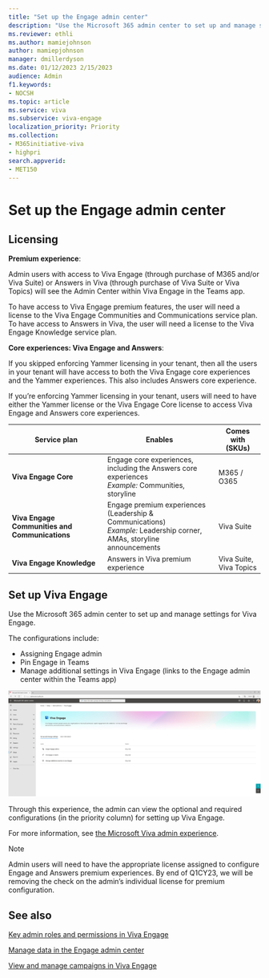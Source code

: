 ```yaml
---
title: "Set up the Engage admin center"
description: "Use the Microsoft 365 admin center to set up and manage settings for your organization and employees in Viva Engage."
ms.reviewer: ethli
ms.author: mamiejohnson
author: mamiepjohnson
manager: dmillerdyson
ms.date: 01/12/2023 2/15/2023
audience: Admin
f1.keywords:
- NOCSH
ms.topic: article
ms.service: viva
ms.subservice: viva-engage
localization_priority: Priority
ms.collection:  
- M365initiative-viva
- highpri
search.appverid:
- MET150
---
```


# Set up the Engage admin center

## Licensing

**Premium experience**:

Admin users with access to Viva Engage (through purchase of M365 and/or Viva Suite) or Answers in Viva (through purchase of Viva Suite or Viva Topics) will see the Admin Center within Viva Engage in the Teams app.

To have access to Viva Engage premium features, the user will need a license to the Viva Engage Communities and Communications service plan. To have access to Answers in Viva, the user will need a license to the Viva Engage Knowledge service plan.

**Core experiences: Viva Engage and Answers**:

If you skipped enforcing Yammer licensing in your tenant, then all the users in your tenant will have access to both the Viva Engage core experiences and the Yammer experiences. This also includes Answers core experience.  

If you’re enforcing Yammer licensing in your tenant, users will need to have either the Yammer license or the Viva Engage Core license to access Viva Engage and Answers core experiences.

|Service plan |Enables |Comes with (SKUs)|
|-------------------|---------|-------|
|**Viva Engage Core**|Engage core experiences, including the Answers core experiences  <br> *Example:* Communities, storyline |M365 / O365|
|**Viva Engage Communities and Communications**|Engage premium experiences (Leadership & Communications) <br> *Example:* Leadership corner, AMAs, storyline announcements |Viva Suite|
|**Viva Engage Knowledge**|Answers in Viva premium experience |Viva Suite, Viva Topics|

## Set up Viva Engage
Use the Microsoft 365 admin center to set up and manage settings for Viva Engage.  

The configurations include:  
- Assigning Engage admin 
- Pin Engage in Teams  
- Manage additional settings in Viva Engage (links to the Engage admin center within the Teams app)

![Image of the Microsoft 365 admin center.](/viva/media/engage/admin/m365-ac-ve.jpg)

Through this experience, the admin can view the optional and required configurations (in the priority column) for setting up Viva Engage.  

For more information, see [the Microsoft Viva admin experience](/viva/new-microsoft-viva-admin-experience).

>[!NOTE]
> Admin users will need to have the appropriate license assigned to configure Engage and Answers premium experiences. By end of Q1CY23, we will be removing the check on the admin’s individual license for premium configuration.

## See also

[Key admin roles and permissions in Viva Engage](/viva/engage/eac-key-admin-roles-permissions)

[Manage data in the Engage admin center](/Viva/engage/eac-as-manage-data)

[View and manage campaigns in Viva Engage](/Viva/engage/campaigns)

